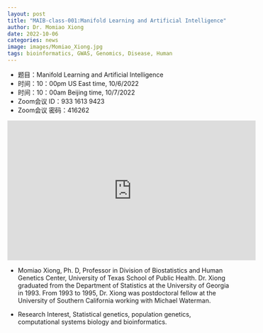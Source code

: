 ```yaml
---
layout: post
title: "MAIB-class-001:Manifold Learning and Artificial Intelligence"
author: Dr. Momiao Xiong 
date: 2022-10-06
categories: news
image: images/Momiao_Xiong.jpg
tags: bioinformatics, GWAS, Genomics, Disease, Human
---
```


- 题目：Manifold Learning and Artificial Intelligence
- 时间：10：00pm US East time, 10/6/2022
- 时间：10：00am Beijing time, 10/7/2022
- Zoom会议 ID：933 1613 9423
- Zoom会议 密码：416262

<p align="center">
<iframe width="560" height="315" src="https://www.youtube.com/embed/cuoxTai3c2o" title="YouTube video player" frameborder="0" allow="accelerometer; autoplay; clipboard-write; encrypted-media; gyroscope; picture-in-picture" allowfullscreen></iframe>
</p>

* Momiao Xiong, Ph. D, Professor in Division of Biostatistics and Human Genetics Center, University of Texas School of Public Health. Dr. Xiong graduated from the Department of Statistics at the University of Georgia in 1993. From 1993 to 1995, Dr. Xiong was postdoctoral fellow at the University of Southern California working with Michael Waterman.

* Research Interest, Statistical genetics, population genetics, computational systems biology and bioinformatics.

